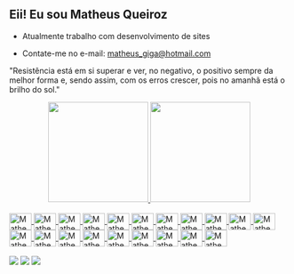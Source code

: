 ## Eii! Eu sou Matheus Queiroz

- Atualmente trabalho com desenvolvimento de sites

- Contate-me no e-mail: matheus_giga@hotmail.com

"Resistência está em si superar e ver, no negativo, o positivo sempre da melhor forma e, sendo assim, com os erros crescer, pois no amanhã está o brilho do sol."

<div align="center">
  <a href="https://github.com/matheusqueiroz92">
  <img height="180em" src="https://github-readme-stats.vercel.app/api?username=matheusqueiroz92&show_icons=true&theme=dark&include_all_commits=true&count_private=true"/>
  <img height="180em" src="https://github-readme-stats.vercel.app/api/top-langs/?username=matheusqueiroz92&layout=compact&langs_count=7&theme=dark"/>
</div>

<div style="display: inline_block"><br>
  <img  align="center" alt="Matheus-JavaScript" height="30" width="40" src="https://skillicons.dev/icons?i=js" />
  <img  align="center" alt="Matheus-HTML" height="30" width="40" src="https://skillicons.dev/icons?i=html" />
  <img  align="center" alt="Matheus-CSS" height="30" width="40" src="https://skillicons.dev/icons?i=css" />
  <img  align="center" alt="Matheus-React" height="30" width="40" src="https://skillicons.dev/icons?i=react" />
  <img  align="center" alt="Matheus-Redux" height="30" width="40" src="https://skillicons.dev/icons?i=redux" />
  <img  align="center" alt="Matheus-TypeScript" height="30" width="40" src="https://skillicons.dev/icons?i=ts" />
  <img  align="center" alt="Matheus-NodeJS" height="30" width="40" src="https://skillicons.dev/icons?i=nodejs" />
  <img  align="center" alt="Matheus-NextJs" height="30" width="40" src="https://skillicons.dev/icons?i=nextjs" />
  <img  align="center" alt="Matheus-Jest" height="30" width="40" src="https://cdn.jsdelivr.net/gh/devicons/devicon/icons/jest/jest-plain.svg">
  <img  align="center" alt="Matheus-Docker" height="30" width="40" src="https://skillicons.dev/icons?i=docker" />
  <img  align="center" alt="Matheus-MySQL" height="30" width="40" src="https://skillicons.dev/icons?i=mysql" />
  <img  align="center" alt="Matheus-MongoDB" height="30" width="40" src="https://skillicons.dev/icons?i=mongodb" />
  <img  align="center" alt="Matheus-Sequelize" height="30" width="40" src="https://skillicons.dev/icons?i=sequelize" />
  <img  align="center" alt="Matheus-Express" height="30" width="40" src="https://skillicons.dev/icons?i=express" />
  <img  align="center" alt="Matheus-VSCode" height="30" width="40" src="https://skillicons.dev/icons?i=vscode" />
  <img  align="center" alt="Matheus-Git" height="30" width="40" src="https://skillicons.dev/icons?i=git" />
  <img  align="center" alt="Matheus-GitHub" height="30" width="40" src="https://skillicons.dev/icons?i=github" />
  <img  align="center" alt="Matheus-WordPress" height="30" width="40" src="https://skillicons.dev/icons?i=wordpress" />
  <img  align="center" alt="Matheus-Linux" height="30" width="40" src="https://skillicons.dev/icons?i=linux" />
  <img  align="center" alt="Matheus-Arduino" height="30" width="40" src="https://skillicons.dev/icons?i=arduino" />          
  <!--<img  align="center" alt="Matheus-Python" height="30" width="40" src="https://skillicons.dev/icons?i=python" />-->
</div>
  <br>
<div>
  <a href="https://instagram.com/matheusgiga" target="_blank"><img src="https://img.shields.io/badge/-Instagram-%23E4405F?style=for-the-badge&logo=instagram&logoColor=white" target="_blank"></a>
  <a href = "mailto:matheusqueiroz@hotmail.com"><img src="https://img.shields.io/badge/-Mail-%23333?style=for-the-badge&logo=gmail&logoColor=white" target="_blank"></a>
  <a href="https://www.linkedin.com/in/matheus-queiroz-dev-web/" target="_blank"><img src="https://img.shields.io/badge/-LinkedIn-%230077B5?style=for-the-badge&logo=linkedin&logoColor=white" target="_blank"></a> 
</div>

